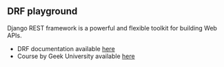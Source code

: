 ## DRF playground 

Django REST framework is a powerful and flexible toolkit for building Web APIs.

- DRF documentation available [here](https://www.django-rest-framework.org/)
- Course by Geek University available [here](https://www.udemy.com/course/criando-apis-rest-com-django-rest-framework-essencial/)
